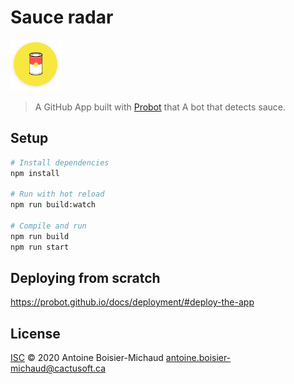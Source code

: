 # Sauce radar

![Suace radar](./quicklogo.png "Sauce radar")
> A GitHub App built with [Probot](https://github.com/probot/probot) that A bot that detects sauce.

## Setup

```sh
# Install dependencies
npm install

# Run with hot reload
npm run build:watch

# Compile and run
npm run build
npm run start
```

## Deploying from scratch

https://probot.github.io/docs/deployment/#deploy-the-app

## License

[ISC](LICENSE) © 2020 Antoine Boisier-Michaud <antoine.boisier-michaud@cactusoft.ca>
